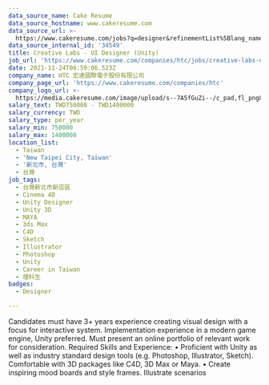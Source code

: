 ```yaml
---
data_source_name: Cake Resume
data_source_hostname: www.cakeresume.com
data_source_url: >-
  https://www.cakeresume.com/jobs?q=designer&refinementList%5Blang_name%5D%5B0%5D=English&refinementList%5Bsalary_type%5D=per_year
data_source_internal_id: '34549'
title: Creative Labs - UI Designer (Unity)
job_url: 'https://www.cakeresume.com/companies/htc/jobs/creative-labs-ui-designer-unity'
date: 2021-11-24T06:59:06.523Z
company_name: HTC 宏達國際電子股份有限公司
company_page_url: 'https://www.cakeresume.com/companies/htc'
company_logo_url: >-
  https://media.cakeresume.com/image/upload/s--7A5fGuZi--/c_pad,fl_png8,h_200,w_200/v1653018937/yogdqowu49ejouq8izp6.png
salary_text: TWD750000 - TWD1400000
salary_currency: TWD
salary_type: per_year
salary_min: 750000
salary_max: 1400000
location_list:
  - Taiwan
  - 'New Taipei City, Taiwan'
  - '新北市, 台灣'
  - 台灣
job_tags:
  - 台灣新北市新店區
  - Cinema 4D
  - Unity Designer
  - Unity 3D
  - MAYA
  - 3ds Max
  - C4D
  - Sketch
  - Illustrator
  - Photoshop
  - Unity
  - Career in Taiwan
  - 理科生
badges:
  - Designer

---
```


Candidates must have 3+ years experience creating visual design with a focus for interactive system. Implementation experience in a modern game engine, Unity preferred. Must present an online portfolio of relevant work for consideration. Required Skills and Experience: • Proficient with Unity as well as industry standard design tools (e.g. Photoshop, Illustrator, Sketch). Comfortable with 3D packages like C4D, 3D Max or Maya. • Create inspiring mood boards and style frames. Illustrate scenarios 
